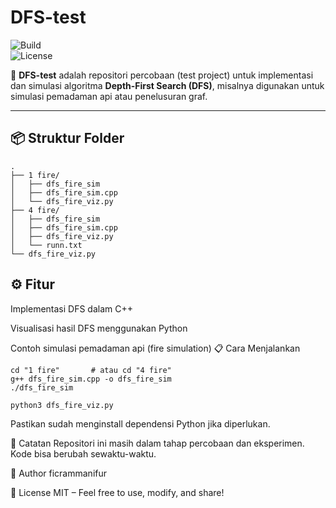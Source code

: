 # DFS-test

![Build](https://img.shields.io/badge/build-passing-brightgreen)  
![License](https://img.shields.io/badge/license-MIT-blue)

🚀 **DFS-test** adalah repositori percobaan (test project) untuk implementasi dan simulasi algoritma **Depth-First Search (DFS)**, misalnya digunakan untuk simulasi pemadaman api atau penelusuran graf.

---

## 📦 Struktur Folder
```plaintext
.
├── 1 fire/
│   ├── dfs_fire_sim
│   ├── dfs_fire_sim.cpp
│   └── dfs_fire_viz.py
├── 4 fire/
│   ├── dfs_fire_sim
│   ├── dfs_fire_sim.cpp
│   ├── dfs_fire_viz.py
│   └── runn.txt
└── dfs_fire_viz.py
```

## ⚙️ Fitur
Implementasi DFS dalam C++

Visualisasi hasil DFS menggunakan Python

Contoh simulasi pemadaman api (fire simulation)
📋 Cara Menjalankan
```🔧 Kompilasi dan Jalankan (C++)
cd "1 fire"       # atau cd "4 fire"
g++ dfs_fire_sim.cpp -o dfs_fire_sim
./dfs_fire_sim
```
```🐍 Visualisasi (Python)
python3 dfs_fire_viz.py
```
Pastikan sudah menginstall dependensi Python jika diperlukan.

📌 Catatan
Repositori ini masih dalam tahap percobaan dan eksperimen.
Kode bisa berubah sewaktu-waktu.

👤 Author
ficrammanifur

📝 License
MIT – Feel free to use, modify, and share!
